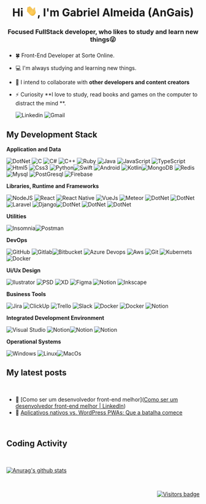 <h1 align="center">Hi <img src="https://raw.githubusercontent.com/ABSphreak/ABSphreak/master/gifs/Hi.gif" width="30px">,  I'm Gabriel Almeida (AnGais)</h1>
<h3 align = "center"> Focused FullStack developer, who likes to study and learn new things😜 </h3>

### 

- 🍀 Front-End Developer at Sorte Online.

- 💻 I'm always studying and learning new things.

- 👊 I intend to collaborate with **other developers and content creators**

- ⚡ Curiosity **I love to study, read books and games on the computer to distract the mind **.

  <img height="36" src="https://cdn.iconscout.com/icon/free/png-512/logo-1889510-1597570.png" alt="Linkedin" href="https://www.linkedin.com/in/gabrieldealmeidapires/"/> <img height="36" src="https://cdn.iconscout.com/icon/free/png-512/gmail-2923657-2416660.png" alt="Gmail" href="mailto:angaisdev@gmail.com"/> 

## My Development Stack

**Application and Data**

<img height="48" src="https://cdn.iconscout.com/icon/free/png-512/microsoft-dotnet-1175177.png" alt="DotNet"/> <img height="48" src="https://cdn.iconscout.com/icon/free/png-512/c-57-1175191.png" alt="C"/> <img height="48" src="https://cdn.iconscout.com/icon/free/png-512/c-sharp-1-569575.png" alt="C#"/> <img height="48" src="https://cdn.iconscout.com/icon/free/png-512/c-plus-569563.png" alt="C++"/> <img height="42" src="https://cdn.iconscout.com/icon/free/png-512/ruby-44-1175099.png" alt="Ruby"/> <img height="56" src="https://cdn.iconscout.com/icon/free/png-512/java-43-569305.png" alt="Java"/> <img height="48" src="https://cdn.iconscout.com/icon/free/png-512/javascript-23-1174949.png" alt="JavaScript"/> <img height="48" src="https://cdn.iconscout.com/icon/free/png-512/typescript-1174965.png" alt="TypeScript"/> <img height="48" src="https://cdn.iconscout.com/icon/free/png-512/html-5-1-1175208.png" alt="Html5"/> <img height="48" src="https://cdn.iconscout.com/icon/free/png-512/css3-11-1175239.png" alt="Css3"/> <img height="48" src="https://cdn.iconscout.com/icon/free/png-512/python-2002692-1686972.png" alt="Python"/><img height="48" src="https://cdn.iconscout.com/icon/free/png-512/swift-13-722653.png" alt="Swift"/> <img height="48" src="https://cdn.iconscout.com/icon/free/png-512/android-206-675862.png" alt="Android"/> <img height="42" src="https://cdn.iconscout.com/icon/free/png-512/kotlin-283155.png" alt="Kotlin"/><img height="48" src="https://cdn.iconscout.com/icon/free/png-512/mongodb-4-1175139.png" alt="MongoDB"/> <img height="48" src="https://cdn.iconscout.com/icon/free/png-512/redis-6-1175105.png" alt="Redis"/> <img height="48" src="https://cdn.iconscout.com/icon/free/png-512/mysql-4-226026.png" alt="Mysql"/> <img height="48" src="https://cdn.iconscout.com/icon/free/png-512/postgresql-5-569524.png" alt="PostGresql"/> <img height="48" src="https://cdn.iconscout.com/icon/free/png-512/firebase-1-282796.png" alt="Firebase"/> 

**Libraries, Runtime and Frameworks**

<img height="48" src="https://cdn.iconscout.com/icon/free/png-512/node-js-1174925.png" alt="NodeJS"/> <img height="56" src="https://cdn.iconscout.com/icon/free/png-512/logo-1889531-1597591.png" alt="React"/> <img height="48" src="https://cdn.iconscout.com/icon/free/png-512/react-3-1175109.png" alt="React Native"/> <img height="48" src="https://cdn.iconscout.com/icon/free/png-512/vuejs-3-1175070.png" alt="VueJs"/> <img height="48" src="https://cdn.iconscout.com/icon/free/png-512/meteor-83-1175143.png" alt="Meteor"/> <img height="48" src="https://cdn.iconscout.com/icon/free/png-512/jquery-7-1175152.png" alt="DotNet"/> <img height="48" src="https://cdn.iconscout.com/icon/free/png-512/coffeescript-3-1175190.png" alt="DotNet"/>  <img height="48" src="https://cdn.iconscout.com/icon/free/png-512/laravel-2038872-1720085.png" alt="Laravel"/> <img height="48" src="https://cdn.iconscout.com/icon/free/png-512/django-1-282754.png" alt="Django"/><img height="48" src="https://cdn.iconscout.com/icon/free/png-512/angular-3-226070.png" alt="DotNet"/> <img height="48" src="https://cdn.iconscout.com/icon/free/png-512/ionic-4-1175016.png" alt="DotNet"/> <img height="48" src="https://cdn.iconscout.com/icon/free/png-512/bootstrap-7-1175254.png" alt="DotNet"/> 

**Utilities**

<img height="42" src="https://dashboard.snapcraft.io/site_media/appmedia/2018/04/twitter-card-icon.png" alt="Insomnia"/><img height="48" src="https://icons.iconarchive.com/icons/papirus-team/papirus-apps/512/postman-icon.png" alt="Postman"/>

**DevOps**

<img height="48" src="https://cdn.iconscout.com/icon/free/png-512/github-31-72535.png" alt="GitHub"/> <img height="56" src="https://cdn.iconscout.com/icon/free/png-512/gitlab-3050926-2538294.png" alt="Gitlab"/><img height="56" src="https://cdn.iconscout.com/icon/free/png-512/bitbucket-4-569378.png" alt="Bitbucket"/> <img height="48" src="https://cdn.iconscout.com/icon/free/png-512/azure-1868965-1583129.png" alt="Azure Devops"/> <img height="48" src="https://cdn.iconscout.com/icon/free/png-512/aws-282739.png" alt="Aws"/> <img height="48" src="https://cdn.iconscout.com/icon/free/png-512/social-285-116319.png" alt="Git"/> <img height="48" src="https://cdn.iconscout.com/icon/free/png-512/kubernets-283489.png" alt="Kubernets"/> <img height="56" src="https://cdn.iconscout.com/icon/free/png-512/docker-3050921-2538289.png" alt="Docker"/> 



**Ui/Ux Design**

<img height="48" src="https://cdn.iconscout.com/icon/free/png-512/ai-22-213669.png" alt="Ilustrator"/> <img height="48" src="https://cdn.iconscout.com/icon/free/png-512/ps-18-213667.png" alt="PSD"/> <img height="48" src="https://cdn.iconscout.com/icon/free/png-512/adobe-xd-1607248-1361791.png" alt="XD"/> <img height="48" src="https://cdn.iconscout.com/icon/free/png-512/figma-1693589-1442630.png" alt="Figma"/> <img height="48" src="https://cdn.iconscout.com/icon/free/png-512/sketch-70-1174968.png" alt="Notion"/> <img height="48" src="https://cdn.iconscout.com/icon/free/png-512/inkscape-569205.png" alt="Inkscape"/> 

**Business Tools**

<img height="56" src="https://img.icons8.com/color/344/jira.png" alt="Jira"/> <img height="38" src="https://232924.apps.zdusercontent.com/232924/assets/1579259063-9eaa196f4d4eeff0ff0c915b800a9730/logo.png" alt="ClickUp"/> <img height="42" src="https://cdn.iconscout.com/icon/free/png-512/trello-226534.png" alt="Trello"/>  <img height="42" src="https://cdn.iconscout.com/icon/free/png-512/slack-logo-1481728-1254330.png" alt="Slack"/>  <img height="48" src="https://cdn.iconscout.com/icon/free/png-512/asana-226537.png" alt="Docker"/>  <img height="56" src="https://cdn.iconscout.com/icon/free/png-512/sap-5-569505.png" alt="Docker"/>  <img height="48" src="https://cdn.iconscout.com/icon/free/png-512/notion-2489170-2082894.png" alt="Notion"/>  

**Integrated Development Environment**

<img height="48" src="https://cdn.iconscout.com/icon/free/png-512/visual-studio-569577.png" alt="Visual Studio"/> <img height="48" src="https://cdn.iconscout.com/icon/free/png-512/logo-1889502-1597562.png" alt="Notion"/><img height="46" src="https://cdn.iconscout.com/icon/free/png-512/sublime-439588.png" alt="Notion"/> <img height="48" src="https://cdn.iconscout.com/icon/free/png-512/terminal-15-439174.png" alt="Notion"/>

**Operational Systems**

<img height="48" src="https://cdn.iconscout.com/icon/free/png-512/windows-3050920-2538288.png" alt="Windows"/> <img height="56" src="https://cdn.iconscout.com/icon/free/png-512/linux-17-570099.png" alt="Linux"/><img height="56" src="https://cdn.iconscout.com/icon/free/png-512/mac-17-202401.png" alt="MacOs"/>

## My latest posts

<br/>

- 📌 [Como ser um desenvolvedor front-end melhor]([Como ser um desenvolvedor front-end melhor | LinkedIn](https://www.linkedin.com/pulse/como-ser-um-desenvolvedor-front-end-melhor-gabriel-almeida/))<br />
- 📌 [Aplicativos nativos vs. WordPress PWAs: Que a batalha comece](https://www.linkedin.com/pulse/aplicativos-nativos-vs-wordpress-pwas-que-batalha-comece-almeida/)

<br/>

## Coding Activity

<br/>

[![Anurag's github stats](https://camo.githubusercontent.com/ef7000c5672ab07edb35cfd07afe288c3368e0d5e1f0eb8cc1aa1604061aee40/68747470733a2f2f6769746875622d726561646d652d73746174732e76657263656c2e6170702f6170693f757365726e616d653d616e67616973263d616e7572616768617a7261267468656d653d6461726b2673686f775f69636f6e733d74727565)](https://camo.githubusercontent.com/ef7000c5672ab07edb35cfd07afe288c3368e0d5e1f0eb8cc1aa1604061aee40/68747470733a2f2f6769746875622d726561646d652d73746174732e76657263656c2e6170702f6170693f757365726e616d653d616e67616973263d616e7572616768617a7261267468656d653d6461726b2673686f775f69636f6e733d74727565)



<br/>

<p align="right">
  <a href="https://badges.pufler.dev">
      <img src="https://badges.pufler.dev/visits/angais/angais" alt="Visitors badge" />
   </a>
</p>